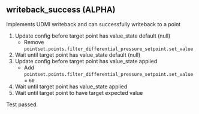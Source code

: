 
## writeback_success (ALPHA)

Implements UDMI writeback and can successfully writeback to a point

1. Update config before target point has value_state default (null)
    * Remove `pointset.points.filter_differential_pressure_setpoint.set_value`
1. Wait until target point has value_state default (null)
1. Update config before target point has value_state applied
    * Add `pointset.points.filter_differential_pressure_setpoint.set_value` = `60`
1. Wait until target point has value_state applied
1. Wait until target point to have target expected value

Test passed.

